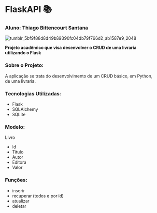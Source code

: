 # FlaskAPI 📚
### Aluno: Thiago Bittencourt Santana
![tumblr_5bf9f88d8d49b89390fc04db79f766d2_ab1587e9_2048](https://github.com/oThiagoBittencourt/FlaskAPI/assets/106789198/599dd719-fa54-4312-aa25-208e5bc6dd5c)



**Projeto acadêmico que visa desenvolver o CRUD de uma livraria utilizando o Flask**

### Sobre o Projeto:
A aplicação se trata do desenvolvimento de um CRUD básico, em Python, de uma livraria.

### Tecnologias Utilizadas:
- Flask
- SQLAlchemy
- SQLite

### Modelo:
Livro
- Id
- Titulo
- Autor
- Editora
- Valor

### Funções:
- inserir
- recuperar (todos e por id)
- atualizar
- deletar
